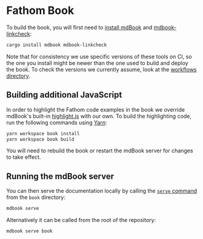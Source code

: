 # Fathom Book

To build the book, you will first need to [install mdBook][install-mdbook] and [mdbook-linkcheck]:

```sh
cargo install mdbook mdbook-linkcheck
```

Note that for consistency we use specific versions of these tools on CI,
so the one you install might be newer than the one used to build and deploy the book.
To check the versions we currently assume, look at the [workflows directory](../.github/workflows).

## Building additional JavaScript

In order to highlight the Fathom code examples in the book we override mdBook's built-in [highlight.js] with our own.
To build the highlighting code, run the following commands using [Yarn]:

```sh
yarn workspace book install
yarn workspace book build
```

You will need to rebuild the book or restart the mdBook server for changes to take effect.

[highlight.js]: https://highlightjs.org/
[Yarn]: (https://yarnpkg.com/)

## Running the mdBook server

You can then serve the documentation locally by calling the [`serve` command][mdbook-serve]
from the `book` directory:

```sh
mdbook serve
```

Alternatively it can be called from the root of the repository:

```sh
mdbook serve book
```

[install-mdbook]: https://rust-lang.github.io/mdBook/cli/index.html#install-cratesio-version
[mdbook-serve]: https://rust-lang.github.io/mdBook/cli/serve.html
[mdbook-linkcheck]: https://github.com/Michael-F-Bryan/mdbook-linkcheck#getting-started
